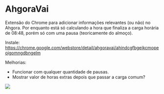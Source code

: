 # AhgoraVai
Extensão do Chrome para adicionar informações relevantes (ou não) no Ahgora.
Por enquanto está só calculando a hora que finaliza a carga horária de 08:48, porém só com uma pausa (teoricamente do almoço).

Instale: https://chrome.google.com/webstore/detail/ahgoravai/ahindcgfbgeikcmopeoigomngdbngelm

Melhorias:
- Funcionar com qualquer quantidade de pausas.
- Mostrar valor de horas extras depois que passar a carga comum?

<img src="https://media1.tenor.com/images/f3afe125768305a2aa12e216a6e8c827/tenor.gif" />
